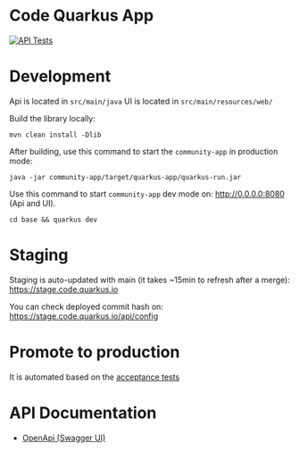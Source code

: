 # Code Quarkus App

 [![API Tests](https://github.com/quarkusio/code.quarkus.io/actions/workflows/build.actions.yml/badge.svg)](https://github.com/quarkusio/code.quarkus.io/actions/workflows/build.actions.yml)

# Development

Api is located in `src/main/java`
UI is located in `src/main/resources/web/`

Build the library locally:
```
mvn clean install -Dlib
```

After building, use this command to start the `community-app` in production mode:
```
java -jar community-app/target/quarkus-app/quarkus-run.jar
```

Use this command to start `community-app` dev mode on: http://0.0.0.0:8080 (Api and UI).
```
cd base && quarkus dev
```

# Staging

Staging is auto-updated with main (it takes ~15min to refresh after a merge): https://stage.code.quarkus.io

You can check deployed commit hash on: https://stage.code.quarkus.io/api/config

# Promote to production

It is automated based on the [acceptance tests](https://github.com/quarkusio/code.quarkus.io/tree/main/acceptance-test)

# API Documentation

- [OpenApi (Swagger UI)](https://editor.swagger.io/?url=https://code.quarkus.io/q/openapi)
